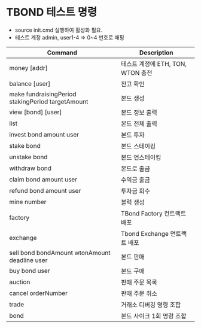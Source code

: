 # TBOND 테스트 명령

- source init.cmd 실행하여 활성화 필요.
- 테스트 계정 admin, user1-4 => 0~4 번호로 매핑

| Command | Description |
| --- | --- |
| money [addr] | 테스트 계정에 ETH, TON, WTON 충전 |
| balance [user] | 잔고 확인 |
| make fundraisingPeriod stakingPeriod targetAmount | 본드 생성 |
| view [bond] [user] | 본드 정보 출력 |
| list | 본드 전체 출력 |
| invest bond amount user | 본드 투자 |
| stake bond | 본드 스테이킹 |
| unstake bond | 본드 언스테이킹 |
| withdraw bond | 본드로 출금 |
| claim bond amount user | 수익금 출금 |
| refund bond amount user | 투자금 회수 |
| mine number | 블럭 생성 |
| factory | TBond Factory 컨트랙트 배포 |
| exchange | Tbond Exchange 먼트랙트 배포 |
| sell bond bondAmount wtonAmount deadline user | 본드 판매 |
| buy bond user | 본드 구매 |
| auction | 판매 주문 목록 |
| cancel orderNumber | 판매 주문 취소 |
| trade | 거래소 디버깅 명령 조합 |
| bond | 본드 사이크 1회 명령 조합 |